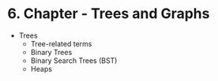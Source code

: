 # 6. Chapter - Trees and Graphs
  - Trees
    - Tree-related terms
    - Binary Trees
    - Binary Search Trees (BST)
    - Heaps